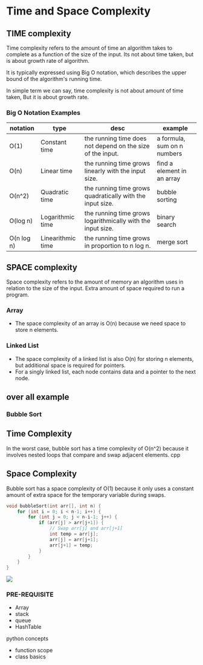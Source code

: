 # Time and Space Complexity

## TIME complexity

Time complexity refers to the amount of time an algorithm takes to complete as a function of the size of the input.
Its not about time taken, but is about growth rate of algorithm.

It is typically expressed using Big O notation,
which describes the upper bound of the algorithm's running time.

In simple term we can say, time complexity is not about amount of time taken, But it is about growth rate.

### Big O Notation Examples

|notation  |type  |desc  |example  |
|---------|---------|---------|---------|
|O(1)  |     Constant time    |     the running time does not depend on the size of the input.     |   a formula, sum on n numbers      |
|O(n)     |     Linear time    |       the running time grows linearly with the input size.   |    find a element in an array     |
|O(n^2)     |    Quadratic time     |      the running time grows quadratically with the input size.    |      bubble sorting   |
|O(log n)     |    Logarithmic time     |      the running time grows logarithmically with the input size.    |     binary search    |
|O(n log n)     |      Linearithmic time   |     the running time grows in proportion to n log n.     |   merge sort      |

## SPACE complexity

Space complexity refers to the amount of memory an algorithm uses in relation to the size of the input.
Extra amount of space required to run a program.

### Array

- The space complexity of an array is O(n) because we need space to store n elements.

### Linked List

- The space complexity of a linked list is also O(n) for storing n elements, but additional space is required for pointers.
- For a singly linked list, each node contains data and a pointer to the next node.

## over all example

### Bubble Sort

Time Complexity
---

In the worst case, bubble sort has a time complexity of O(n^2) because it involves nested loops that compare and swap adjacent elements.
cpp

Space Complexity
---

Bubble sort has a space complexity of O(1) because it only uses a constant amount of extra space for the temporary variable during swaps.

```c++
void bubbleSort(int arr[], int n) {
    for (int i = 0; i < n-1; i++) {
        for (int j = 0; j < n-i-1; j++) {
            if (arr[j] > arr[j+1]) {
                // Swap arr[j] and arr[j+1]
                int temp = arr[j];
                arr[j] = arr[j+1];
                arr[j+1] = temp;
            }
        }
    }
}

```

![](https://he-s3.s3.amazonaws.com/media/uploads/ece920b.png)

<!-- ## most cases we will be using vector over array -->

<!-- ### Arrays

- `Fixed Size:`Arrays have a fixed size that is determined at https://he-s3.s3.amazonaws.com/media/uploads/ece920b.pngcompile time and cannot be changed during runtime.
- `Static Allocation:` Memory for arrays is allocated statically (on the stack or globally) or dynamically (on the heap using new).
- `Direct Access:` Elements in an array are accessed using index notation ([]). Array indices start from 0.
- `No Built-in Size Tracking:` Arrays do not store information about their size internally, so the programmer must keep track of the size separately.
- `No Dynamic Resizing:`Once defined, the size of an array cannot be changed. To resize an array, a new array must be allocated and elements copied over.
- `Simple Syntax:`Arrays are simpler in syntax and initialization compared to vectors.

### Vectors

- `Dynamic Size:` Vectors can dynamically resize themselves during runtime to accommodate varying numbers of elements.
- `Dynamic Allocation:`Memory for vectors is allocated dynamically on the heap. Vectors manage their own memory allocation and deallocation.
- `Direct Access:`Like arrays, elements in vectors are accessed using index notation ([]). Vector indices also start from 0.
- `Size Tracking:`Vectors store their current size internally, so you can retrieve the size of a vector using the size() member function.
- `Dynamic Resizing:`Vectors support dynamic resizing using operations like push_back(), pop_back(), resize(), etc., which allows them to grow or shrink as needed.
- `Versatility:`Vectors are more versatile than arrays in terms of functionality and can be passed to functions more easily (as they carry their size with them). -->

### PRE-REQUISITE

- Array
- stack
- queue
- HashTable

python concepts

- function scope
- class basics
